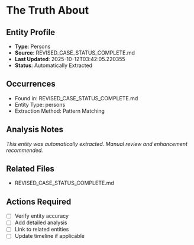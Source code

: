 # The Truth About

## Entity Profile
- **Type**: Persons
- **Source**: REVISED_CASE_STATUS_COMPLETE.md
- **Last Updated**: 2025-10-12T03:42:05.220355
- **Status**: Automatically Extracted

## Occurrences
- Found in: REVISED_CASE_STATUS_COMPLETE.md
- Entity Type: persons
- Extraction Method: Pattern Matching

## Analysis Notes
*This entity was automatically extracted. Manual review and enhancement recommended.*

## Related Files
- REVISED_CASE_STATUS_COMPLETE.md

## Actions Required
- [ ] Verify entity accuracy
- [ ] Add detailed analysis
- [ ] Link to related entities
- [ ] Update timeline if applicable
